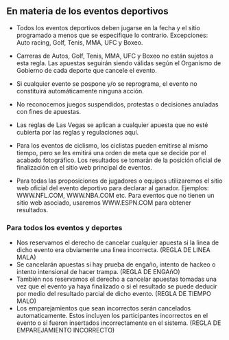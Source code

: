 ## En materia de los eventos deportivos

- Todos los eventos deportivos deben jugarse en la fecha y el sitio programado a menos que se especifique lo contrario. Excepciones: Auto racing, Golf, Tenis, MMA, UFC y Boxeo.

- Carreras de Autos, Golf, Tenis, MMA, UFC y Boxeo no están sujetos a esta regla. Las apuestas seguirán siendo válidas según el Organismo de Gobierno de cada deporte que cancele el evento.

- Si cualquier evento se pospone y/o se reprograma, el evento no constituirá automáticamente ninguna acción.

- No reconocemos juegos suspendidos, protestas o decisiones anuladas con fines de apuestas.

- Las reglas de Las Vegas se aplican a cualquier apuesta que no esté cubierta por las reglas y regulaciones aquí.

- Para los eventos de ciclismo, los ciclistas pueden emitirse al mismo tiempo, pero se les emitirá una orden de meta que se decide por el acabado fotográfico. Los resultados se tomarán de la posición oficial de finalización en el sitio web principal de eventos.

- Para todas las proposiciones de jugadores o equipos utilizaremos el sitio web oficial del evento deportivo para declarar al ganador. Ejemplos: WWW.NFL.COM, WWW.NBA.COM etc. Para eventos que no tienen un sitio web asociado, usaremos WWW.ESPN.COM para obtener resultados.

### Para todos los eventos y deportes
- Nos reservamos el derecho de cancelar cualquier apuesta si la linea de dicho evento era obviamente una linea incorrecta. (REGLA DE LINEA MALA)
- Se cancelarán apuestas si hay prueba de engaño, intento de hackeo o intento intensional de hacer trampa. (REGLA DE ENGAñO)
- También nos reservamos el derecho a cancelar apuestas tomadas una vez que el evento ya haya finalizado o si el resultado se puede deducir por medio del resultado parcial de dicho evento. (REGLA DE TIEMPO MALO)
- Los emparejamientos que sean incorrectos serán cancelados automaticamente. Estos incluyen los participantes incorrectos en el evento o si fueron insertados incorrectamente en el sistema. (REGLA DE EMPAREJAMIENTO INCORRECTO)
